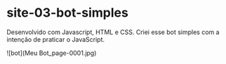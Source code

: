 # site-03-bot-simples
Desenvolvido com Javascript, HTML e CSS. Criei esse bot simples com a intenção de praticar o JavaScript.

![bot](Meu Bot_page-0001.jpg)
